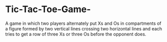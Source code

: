 # Tic-Tac-Toe-Game-
A game in which two players alternately put Xs and Os in compartments of a figure formed by two vertical lines crossing two horizontal lines and each tries to get a row of three Xs or three Os before the opponent does.
